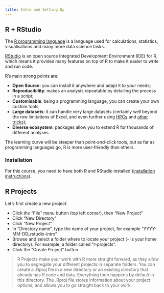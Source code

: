 ```yaml
---
title: Intro and Setting Up
---
```


## R + RStudio

The [R programming language](https://cran.r-project.org/) is a language
used for calculations, statistics, visualisations and many more data
science tasks.

[RStudio](https://rstudio.com/products/rstudio/) is an open source
Integrated Development Environment (IDE) for R, which means it provides
many features on top of R to make it easier to write and run code.

R’s main strong points are:

- **Open Source**: you can install it anywhere and adapt it to your
  needs;
- **Reproducibility**: makes an analysis repeatable by detailing the
  process in a script;
- **Customisable**: being a programming language, you can create your
  own custom tools;
- **Large datasets**: it can handle very large datasets (certainly well
  beyond the row limitations of Excel, and even further using
  [HPCs](https://rcc.uq.edu.au/high-performance-computing) and [other
  tricks](https://rviews.rstudio.com/2019/07/17/3-big-data-strategies-for-r/));
- **Diverse ecosystem**: packages allow you to extend R for thousands of
  different analyses.

The learning curve will be steeper than point-and-click tools, but as
far as programming languages go, R is more user-friendly than others.

### Installation

For this course, you need to have both R and RStudio installed
([installation
instructions](https://github.com/uqlibrary/technology-training/blob/master/R/Installation.md#r--rstudio-installation-instructions)).

## R Projects

Let’s first create a new project:

- Click the “File” menu button (top left corner), then “New Project”
- Click “New Directory”
- Click “New Project”
- In “Directory name”, type the name of your project, for example
  “YYYY-MM-DD_rstudio-intro”
- Browse and select a folder where to locate your project (`~` is your
  home directory). For example, a folder called “r-projects”.
- Click the “Create Project” button

> R Projects make your work with R more straight forward, as they allow
> you to segregate your different projects in separate folders. You can
> create a .Rproj file in a new directory or an existing directory that
> already has R code and data. Everything then happens by default in
> this directory. The .Rproj file stores information about your project
> options, and allows you to go straight back to your work.